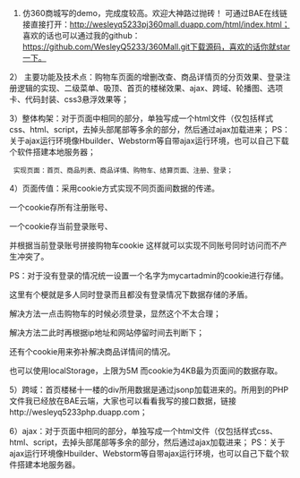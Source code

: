 1) 仿360商城写的demo，完成度较高。欢迎大神路过抛砖！ 可通过BAE在线链接直接打开：http://wesleyq5233pj360mall.duapp.com/html/index.html； 喜欢的话也可以通过我的github：https://github.com/WesleyQ5233/360Mall.git下载源码，喜欢的话你就star一下。



2） 主要功能及技术点：购物车页面的增删改查、商品详情页的分页效果、登录注册逻辑的实现、二级菜单、吸顶、首页的楼梯效果、ajax、跨域、轮播图、选项卡、代码封装、css3悬浮效果等；



 3）整体构架：对于页面中相同的部分，单独写成一个html文件（仅包括样式css、html、script，去掉头部尾部等多余的部分，然后通过ajax加载进来； PS：关于ajax运行环境像Hbuilder、Webstorm等自带ajax运行环境，也可以自己下载个软件搭建本地服务器；

     实现页面：首页、商品列表、商品详情、购物车、结算页面、注册、登录；



 4）页面传值：采用cookie方式实现不同页面间数据的传递。

一个cookie存所有注册账号、

一个cookie存当前登录账号、

并根据当前登录账号拼接购物车cookie 这样就可以实现不同账号同时访问而不产生冲突了。 

PS：对于没有登录的情况统一设置一个名字为mycartadmin的cookie进行存储。

这里有个梗就是多人同时登录而且都没有登录情况下数据存储的矛盾。

解决方法一点击购物车的时候必须登录，显然这个不太合理； 

解决方法二此时再根据ip地址和网站停留时间去判断下； 

还有个cookie用来弥补解决商品详情间的情况。

也可以使用localStorage，上限为5M 而cookie为4KB最为页面间的数据存取。



5）跨域：首页楼梯十一楼的div所用数据是通过jsonp加载进来的。所用到的PHP文件我已经放在BAE云端，大家也可以看看我写的接口数据，链接http://wesleyq5233php.duapp.com；



6）ajax：对于页面中相同的部分，单独写成一个html文件（仅包括样式css、html、script，去掉头部尾部等多余的部分，然后通过ajax加载进来； PS：关于ajax运行环境像Hbuilder、Webstorm等自带ajax运行环境，也可以自己下载个软件搭建本地服务器。
